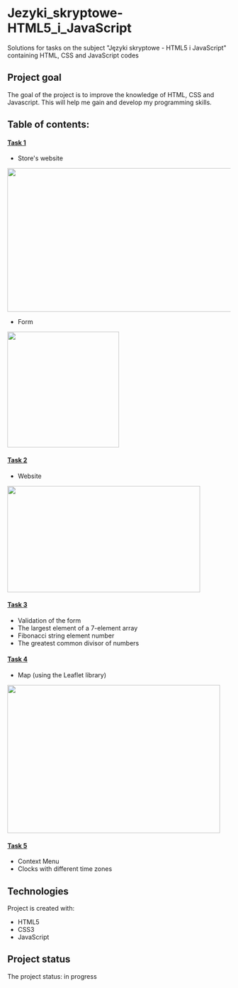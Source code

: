 # Jezyki_skryptowe-HTML5_i_JavaScript
Solutions for tasks on the subject "Języki skryptowe - HTML5 i JavaScript" containing HTML, CSS and JavaScript codes 


## Project goal
The goal of the project is to improve the knowledge of HTML, CSS and Javascript. This will help me gain and develop my programming skills.


## Table of contents: 

#### [Task 1](https://github.com/MaryanaSinkevich/Jezyki_skryptowe-HTML5_i_JavaScript/tree/main/1)
* Store's website
<img src="https://user-images.githubusercontent.com/80317472/120246301-1b97f000-c270-11eb-8bb5-b586f16b026e.png" width="534" height="324">

* Form
<img src="https://user-images.githubusercontent.com/80317472/120246349-3f5b3600-c270-11eb-95d0-1cfb19dee0df.png" width="252" height="261">

#### [Task 2](https://github.com/MaryanaSinkevich/Jezyki_skryptowe-HTML5_i_JavaScript/tree/main/2)
* Website
<img src="https://user-images.githubusercontent.com/80317472/120246389-5e59c800-c270-11eb-8da8-584018c9624b.png" width="435" height="240">

#### [Task 3](https://github.com/MaryanaSinkevich/Jezyki_skryptowe-HTML5_i_JavaScript/tree/main/3)
* Validation of the form
* The largest element of a 7-element array
* Fibonacci string element number
* The greatest common divisor of numbers

#### [Task 4](https://github.com/MaryanaSinkevich/Jezyki_skryptowe-HTML5_i_JavaScript/tree/main/4)
* Map (using the Leaflet library)
<img src="https://user-images.githubusercontent.com/80317472/120246413-76c9e280-c270-11eb-9146-445cfe356517.png" width="480" height="334">

#### [Task 5](https://github.com/MaryanaSinkevich/Jezyki_skryptowe-HTML5_i_JavaScript/tree/main/5)
*  Context Menu
*  Clocks with different time zones


## Technologies
Project is created with:
* HTML5
* CSS3
* JavaScript


## Project status
The project status: in progress  

